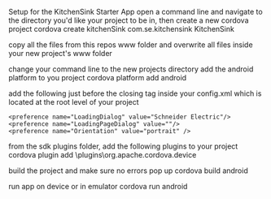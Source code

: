Setup for the KitchenSink Starter App
open a command line and navigate to the directory you'd like your project to be in, then create a new cordova project
    cordova create kitchenSink com.se.kitchensink KitchenSink

copy all the files from this repos www folder and overwrite all files inside your new project's www folder

change your command line to the new projects directory add the android platform to you project
    cordova platform add android

add the following just before the closing </widget> tag inside your config.xml which is located at the root level of your project

    <preference name="LoadingDialog" value="Schneider Electric"/>
    <preference name="LoadingPageDialog" value=""/>
    <preference name="Orientation" value="portrait" />


from the sdk plugins folder, add the following plugins to your project
    cordova plugin add <yourpath to primer project>\plugins\org.apache.cordova.device

build the project and make sure no errors pop up
    cordova build android

run app on device or in emulator
    cordova run android

